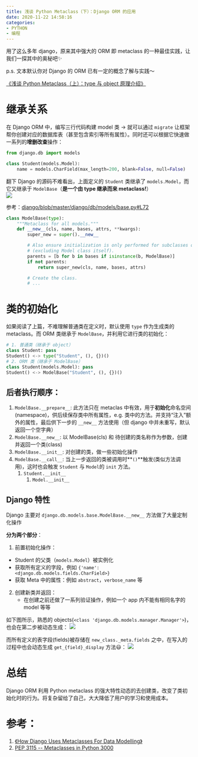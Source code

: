 ```yaml
---
title: 浅谈 Python Metaclass（下）：Django ORM 的应用
date: 2020-11-22 14:58:16
categories:
- PYTHON
- 编程
---
```



用了这么多年 django，原来其中强大的 ORM 即 metaclass 的一种最佳实践，让我们一探其中的奥秘吧✨

p.s. 文本默认你对 Django 的 ORM 已有一定的概念了解与实践～

<!--more-->

[《浅谈 Python Metaclass（上）：type 与 object 原理介绍》](/blog/20201115/python-type-and-object/)

# 继承关系

在 Django ORM 中，编写三行代码构建 model 类 -> 就可以通过 `migrate` 让框架帮你创建对应的数据库表（甚至包含索引等所有属性）。同时还可以根据它快速做一系列的**增删改查**操作：  

```python
from django.db import models

class Student(models.Model):
    name = models.CharField(max_length=200, blank=False, null=False)
```

翻下 Django 的源码不难看出，上面定义的 `Student` 类继承了 `models.Model`，而它又继承于 `ModelBase`（**是一个由 type 继承而来 metaclass!**）  
![](/images/blog/200104_japan_travel/16059273576073.jpg)

参考：[django/blob/master/django/db/models/base.py#L72](https://github.com/django/django/blob/master/django/db/models/base.py#L72)
```python
class ModelBase(type):
    """Metaclass for all models."""
    def __new__(cls, name, bases, attrs, **kwargs):
        super_new = super().__new__

        # Also ensure initialization is only performed for subclasses of Model
        # (excluding Model class itself).
        parents = [b for b in bases if isinstance(b, ModelBase)]
        if not parents:
            return super_new(cls, name, bases, attrs)

        # Create the class.
        # ...
```

# 类的初始化

如果阅读了上篇，不难理解普通类在定义时，默认使用 `type` 作为生成类的 metaclass。而 ORM 类继承于 `ModelBase`，并利用它进行类的初始化：

```python
# 1. 普通类（继承于 object）
class Student: pass
Student() <-> type("Student", (), {})()
# 2. ORM 类（继承于 ModelBase）
class Student(models.Model): pass
Student() <-> ModelBase("Student", (), {})()
```

## 后者执行顺序：

1. `ModelBase.__prepare__`: 此方法只在 metaclas 中有效，用于**初始化**命名空间(namespace)，供后续保存类中所有属性，e.g. 类中的方法。并支持“注入”额外的属性，最后供下一步的 `__new__` 方法使用（但 django 中并未重写，默认返回一个空字典）
2. `ModelBase.__new__`: 以 ModelBase(cls) 和 待创建的类名称作为参数，创建并返回一个类(class)
3. `ModelBase.__init__`: 对创建的类，做一些初始化操作
4. `ModelBase.__call__`: 当上一步返回的类被调用时**`()`**触发(类似方法调用)，这时也会触发 `Student` 与 `Model`的 `init` 方法。
    1. `Student.__init__`
        1. `Model.__init__`
   

## Django 特性

Django 主要对 `django.db.models.base.ModelBase.__new__` 方法做了大量定制化操作

**分为两个部分**：

1. 前置初始化操作：
  - Student 的父类（`models.Model`）被实例化
  - 获取所有定义的字段，例如 `{'name': <django.db.models.fields.CharField>}`
  - 获取 Meta 中的属性：例如 `abstract`，`verbose_name` 等
2. 创建新类并返回：
    - 在创建之前还做了一系列验证操作，例如一个 app 内不能有相同名字的 model 等等

如下图所示，熟悉的 objects(`<class 'django.db.models.manager.Manager'>`)，也会在第二步被动态生成：
![](/images/blog/200104_japan_travel/16060245107097.jpg)

而所有定义的表字段(fields)被存储在 `new_class._meta.fields` 之中，在写入的过程中也会动态生成 `get_{field}_display` 方法😃：
![](/images/blog/200104_japan_travel/16060241730731.jpg)

    
# 总结

Django ORM 利用 Python metaclass 的强大特性动态的去创建类，改变了类初始化时的行为。将复杂留给了自己，大大降低了用户的学习和使用成本。  

# 参考：

1. [《How Django Uses Metaclasses For Data Modelling》](https://medium.com/swlh/how-django-use-data-descriptors-metaclasses-for-data-modelling-14b307280fce)
2. [PEP 3115 -- Metaclasses in Python 3000](https://www.python.org/dev/peps/pep-3115/#invoking-the-metaclass)



